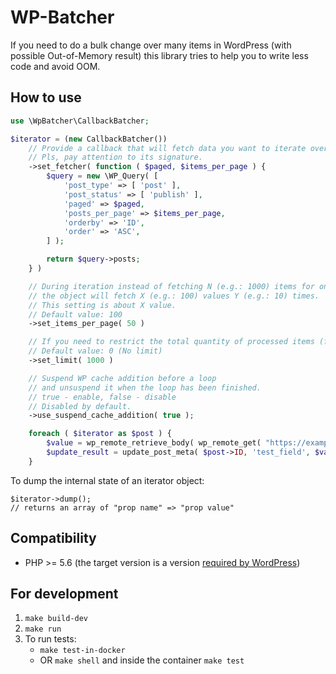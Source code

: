 # WP-Batcher

If you need to do a bulk change over many items in WordPress 
(with possible Out-of-Memory result) 
this library tries to help you to write less code and avoid OOM.

## How to use

```php
use \WpBatcher\CallbackBatcher;

$iterator = (new CallbackBatcher())
	// Provide a callback that will fetch data you want to iterate over.
	// Pls, pay attention to its signature.
	->set_fetcher( function ( $paged, $items_per_page ) {
		$query = new \WP_Query( [
			'post_type' => [ 'post' ],
			'post_status' => [ 'publish' ],
			'paged' => $paged,
			'posts_per_page' => $items_per_page,
			'orderby' => 'ID',
			'order' => 'ASC',
		] );

		return $query->posts;
	} )

	// During iteration instead of fetching N (e.g.: 1000) items for one time
	// the object will fetch X (e.g.: 100) values Y (e.g.: 10) times.
	// This setting is about X value.
	// Default value: 100
	->set_items_per_page( 50 )

	// If you need to restrict the total quantity of processed items (for some reason).
	// Default value: 0 (No limit)
	->set_limit( 1000 )

	// Suspend WP cache addition before a loop
	// and unsuspend it when the loop has been finished.
	// true - enable, false - disable
	// Disabled by default.
	->use_suspend_cache_addition( true );

	foreach ( $iterator as $post ) {
		$value = wp_remote_retrieve_body( wp_remote_get( "https://example.org/api/{$post->ID}/" ) );
		$update_result = update_post_meta( $post->ID, 'test_field', $value );
	}
```

To dump the internal state of an iterator object:
```
$iterator->dump();
// returns an array of "prop name" => "prop value"
```

## Compatibility
- PHP >= 5.6 (the target version is a version [required by WordPress](https://wordpress.org/about/requirements/))

## For development
1. `make build-dev`
2. `make run`
3. To run tests:
    - `make test-in-docker`
    - OR `make shell` and inside the container `make test`

